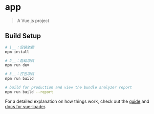 # app

> A Vue.js project

## Build Setup

``` bash
# 1__：安装依赖
npm install

# 2__：启动项目
npm run dev

# 3__：打包项目
npm run build

# build for production and view the bundle analyzer report
npm run build --report
```

For a detailed explanation on how things work, check out the [guide](http://vuejs-templates.github.io/webpack/) and [docs for vue-loader](http://vuejs.github.io/vue-loader).
